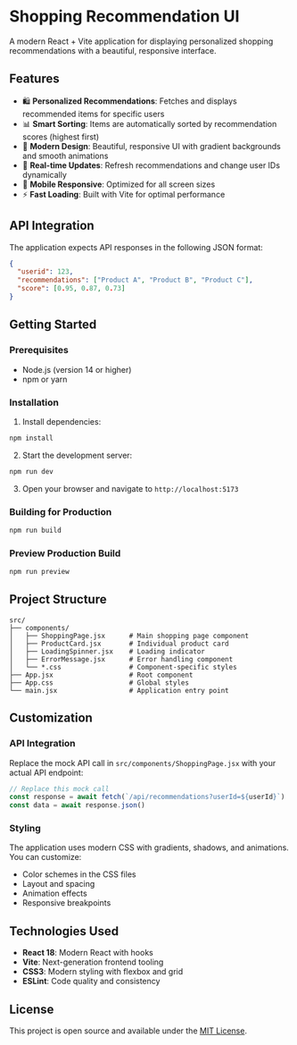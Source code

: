 # Shopping Recommendation UI

A modern React + Vite application for displaying personalized shopping recommendations with a beautiful, responsive interface.

## Features

- 🛍️ **Personalized Recommendations**: Fetches and displays recommended items for specific users
- 📊 **Smart Sorting**: Items are automatically sorted by recommendation scores (highest first)
- 🎨 **Modern Design**: Beautiful, responsive UI with gradient backgrounds and smooth animations
- 🔄 **Real-time Updates**: Refresh recommendations and change user IDs dynamically
- 📱 **Mobile Responsive**: Optimized for all screen sizes
- ⚡ **Fast Loading**: Built with Vite for optimal performance

## API Integration

The application expects API responses in the following JSON format:

```json
{
  "userid": 123,
  "recommendations": ["Product A", "Product B", "Product C"],
  "score": [0.95, 0.87, 0.73]
}
```

## Getting Started

### Prerequisites
- Node.js (version 14 or higher)
- npm or yarn

### Installation

1. Install dependencies:
```bash
npm install
```

2. Start the development server:
```bash
npm run dev
```

3. Open your browser and navigate to `http://localhost:5173`

### Building for Production

```bash
npm run build
```

### Preview Production Build

```bash
npm run preview
```

## Project Structure

```
src/
├── components/
│   ├── ShoppingPage.jsx      # Main shopping page component
│   ├── ProductCard.jsx       # Individual product card
│   ├── LoadingSpinner.jsx    # Loading indicator
│   ├── ErrorMessage.jsx      # Error handling component
│   └── *.css                 # Component-specific styles
├── App.jsx                   # Root component
├── App.css                   # Global styles
└── main.jsx                  # Application entry point
```

## Customization

### API Integration
Replace the mock API call in `src/components/ShoppingPage.jsx` with your actual API endpoint:

```javascript
// Replace this mock call
const response = await fetch(`/api/recommendations?userId=${userId}`)
const data = await response.json()
```

### Styling
The application uses modern CSS with gradients, shadows, and animations. You can customize:
- Color schemes in the CSS files
- Layout and spacing
- Animation effects
- Responsive breakpoints

## Technologies Used

- **React 18**: Modern React with hooks
- **Vite**: Next-generation frontend tooling
- **CSS3**: Modern styling with flexbox and grid
- **ESLint**: Code quality and consistency

## License

This project is open source and available under the [MIT License](LICENSE).
